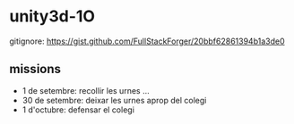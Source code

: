 # unity3d-1O

gitignore: https://gist.github.com/FullStackForger/20bbf62861394b1a3de0

## missions

* 1 de setembre: recollir les urnes
...
* 30 de setembre: deixar les urnes aprop del colegi
* 1 d'octubre: defensar el colegi
